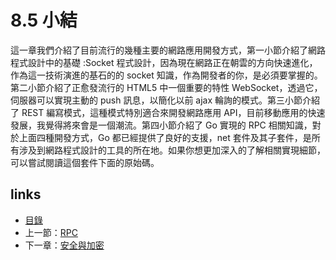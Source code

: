 # 8.5 小結
這一章我們介紹了目前流行的幾種主要的網路應用開發方式，第一小節介紹了網路程式設計中的基礎 :Socket 程式設計，因為現在網路正在朝雲的方向快速進化，作為這一技術演進的基石的的 socket 知識，作為開發者的你，是必須要掌握的。第二小節介紹了正愈發流行的 HTML5 中一個重要的特性 WebSocket，透過它，伺服器可以實現主動的 push 訊息，以簡化以前 ajax 輪詢的模式。第三小節介紹了 REST 編寫模式，這種模式特別適合來開發網路應用 API，目前移動應用的快速發展，我覺得將來會是一個潮流。第四小節介紹了 Go 實現的 RPC 相關知識，對於上面四種開發方式，Go 都已經提供了良好的支援，net 套件及其子套件，是所有涉及到網路程式設計的工具的所在地。如果你想更加深入的了解相關實現細節，可以嘗試閱讀這個套件下面的原始碼。
## links
   * [目錄](<preface.md>)
   * 上一節：[RPC](<08.4.md>)
   * 下一章：[安全與加密](<09.0.md>)
